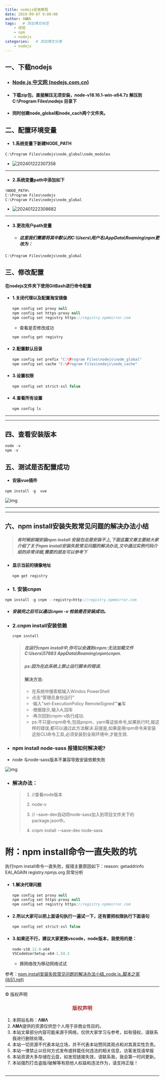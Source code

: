 ```yaml
---
title: nodejs安装教程
date: 2019-09-07 9:00:00
author: 𝚲𝚳𝚲
tags:   # 添加博文标签
	- 经验
	- npm
	- nodejs
categories:   # 添加博文分类
	- nodejs
---
```


## 一、下载nodejs

- ### [Node.js 中文网 (nodejs.com.cn)](https://www.nodejs.com.cn/)

- #### 下载zip包，直接解压无须安装，node-v18.16.1-win-x64.7z   解压到C:\Program Files\nodejs 目录下

- #### 同时创建node_global和node_cach两个文件夹。

## 二、配置环境变量

- #### 1.系统变量下新建NODE_PATH

```java
C:\Program Files\nodejs\node_global\node_modules
```



- ![202401222307358](https://raw.githubusercontent.com/protonlml/blogimages/master/imgs/202406161016747.png)

---

- #### 2.系统变量path中添加如下

```java
%NODE_PATH%
C:\Program Files\nodejs
C:\Program Files\nodejs\node_global
```



- ![202401222308682](https://raw.githubusercontent.com/protonlml/blogimages/master/imgs/202406161016272.png)

---



- #### 3.更改用户path变量

  - ##### 这里我们需要将其中默认的C:\Users\用户名\AppData\Roaming\npm更改为：

```java
C:\Program Files\nodejs\node_global
```

## 三、修改配置

#### 在nodejs文件夹下使用GitBash进行命令配置

- #### 1.关闭代理以及配置淘宝镜像

  ```java
  npm config set proxy null
  npm config set https-proxy null
  npm config set registry https://registry.npmmirror.com
  ```

  - 查看是否修改成功

  ```java
  npm config get registry
  ```

  

- #### 2.配置默认目录

  ```java
  npm config set prefix "C:\Program Files\nodejs\node_global"
  npm config set cache "C:\Program Files\nodejs\node_cache"
  ```

- #### 3.设置权限

  ```java
  npm config set strict-ssl false
  ```

- #### 4.查看所有设置

  ```java
  npm config ls
  ```


---

---



## 四、查看安装版本

```java
node -v 
npm -v
```

## 五、测试是否配置成功

- #### 安装vue插件

```java
npm install -g  vue
```

![img](https://raw.githubusercontent.com/protonlml/blogimages/master/imgs/202406161016336.png)



---

---



## 六、npm install安装失败常见问题的解决办法小结



> #####  有时候前端安装npm install 安装包总是安装不上,下面这篇文章主要给大家介绍了关于npm install安装失败常见问题的解决办法,文中通过实例代码介绍的非常详细,需要的朋友可以参考下

- #### 显示当前的镜像地址

  ```java
  npm get registry
  ```

  

- ### 1. 安装cnpm

```java
npm install -g cnpm --registry=http://registry.npmmirror.com
```

- ##### 安装完之后可以通过cnpm -v 检验是否安装成功。

- ### 2.cnpm install安装依赖

  ```java
  cnpm install
  ```

  > ##### 在运行cnpm install中,你可以会遇到cnpm:无法加载文件C:Users\57883 AppData\Roaming\npm\cnpm.
  >
  > ##### ps:因为在此系统上禁止运行脚本的错误.
  >
  > #### 解决方法:
  >
  > - 在系统中搜索框输入Windos PowerShell
  > - 点击"管理员身份运行"
  > - ·输入"set-ExecutionPolicy RemoteSigned'"▣车
  > - ·根据提示,输入A,回车
  > - ·再次回到cnpm-v执行成功.
  > - ps:不只是cnpm命令,包括pnpm、yarn等这些命令,如果执行时,报这样的错误,都可以通过此方法解决.前提是,如果是用npm命令来安装这些CLI命令工具,必须安装到全局环境中,才能生效.

- ### npm install node-sass 报错如何解决呢?

- node 与node-sass版本不兼容导致安装依赖失败

![img](https://raw.githubusercontent.com/protonlml/blogimages/master/imgs/202406162259879.png)

- ### **解决办法**：

  > 1. //查看node版本
  >
  > 2. node-v
  >
  > 3. // –save-dev自动将node-sass加入到项目文件夹下的package.json中。
  >
  > 4. cnpm install --save-dev node-sass

# 附：npm install命令一直失败的坑

执行npm install命令一直失败，报错主要原因如下：reason: getaddrinfo EAI_AGAIN registry.npmjs.org   异常分析

- #### 1.解决代理问题

  ```java
  npm config set proxy null
  npm config set https-proxy null
  npm config set registry https://registry.npmmirror.com
  ```

- #### 2.所以大家可以把上面语句执行一遍试一下，还有要把权限执行下面语句

  ```java
  npm config set strict-ssl false
  ```

- ####  3.如果还不行，建议大家更换vscode，node版本，我使用的是：

  ```java
  node-v10.12.0-x64
  VSCodeUserSetup-x64-1.54.3
  ```

  - 换网络改为移动网络试试

参考：[npm install安装失败常见问题的解决办法小结_node.js_脚本之家 (jb51.net)](https://www.jb51.net/javascript/285453ta2.htm#_label4)









----

© 版权声明

<escape>

<div>
    <h3 align="center"  style="color: brown;" >版权声明</h3>
    <table>
   		<tr>
    		<ol>
				<li>本网站名称：𝚲𝚳𝚲</li>
				<li>𝚲𝚳𝚲提供的资源仅供您个人用于非商业性目的。</li>
				<li>本站文章部分内容可能来源于网络，仅供大家学习与参考，如有侵权，请联系我进行删除处理。</li>
				<li>本站一切资源不代表本站立场，并不代表本站赞同其观点和对其真实性负责。</li>
        		<li>本站一律禁止以任何方式发布或转载任何违法的相关信息，访客发现请举报</li> 
        		<li>本站资源大多存储在云盘，如发现链接失效，请联系我，我会第一时间更新。</li>
        		<li>本站强烈打击盗版/破解等有损他人权益和违法作为，请支持正版！</li>  
			</ol>
		</tr>
	</table>
</div>


</escape>

----
































